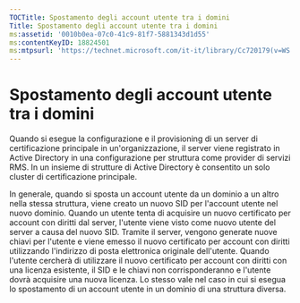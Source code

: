 ```yaml
---
TOCTitle: Spostamento degli account utente tra i domini
Title: Spostamento degli account utente tra i domini
ms:assetid: '0010b0ea-07c0-41c9-81f7-5881343d1d55'
ms:contentKeyID: 18824501
ms:mtpsurl: 'https://technet.microsoft.com/it-it/library/Cc720179(v=WS.10)'
---
```


Spostamento degli account utente tra i domini
=============================================

Quando si esegue la configurazione e il provisioning di un server di certificazione principale in un'organizzazione, il server viene registrato in Active Directory in una configurazione per struttura come provider di servizi RMS. In un insieme di strutture di Active Directory è consentito un solo cluster di certificazione principale.

In generale, quando si sposta un account utente da un dominio a un altro nella stessa struttura, viene creato un nuovo SID per l'account utente nel nuovo dominio. Quando un utente tenta di acquisire un nuovo certificato per account con diritti dal server, l'utente viene visto come nuovo utente del server a causa del nuovo SID. Tramite il server, vengono generate nuove chiavi per l'utente e viene emesso il nuovo certificato per account con diritti utilizzando l'indirizzo di posta elettronica originale dell'utente. Quando l'utente cercherà di utilizzare il nuovo certificato per account con diritti con una licenza esistente, il SID e le chiavi non corrisponderanno e l'utente dovrà acquisire una nuova licenza. Lo stesso vale nel caso in cui si esegua lo spostamento di un account utente in un dominio di una struttura diversa.

